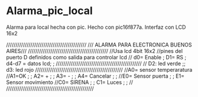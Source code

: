 # Alarma_pic_local
Alarma para local hecha con pic. Hecho con pic16f877a. Interfaz con LCD 16x2

///////////////////////////////////////////
/// ALARMA PARA ELECTRONICA BUENOS AIRES///
///////////////////////////////////////////
//Usa lcd 4bit 16x2
//pines del puerto D definidos como salida para controlar lcd
// d0= Enable ; D1= RS ; d4-d7 = datos lcd; ;
//////////////////////////////////////////////
// D2: led verde ;; d3: led rojo
///////////////////////////////////////////////
//A0= sensor temperaratura
//A1=OK ; ; A2= + ; ; A3= - ; ; A4= Cancelar ; ;
//E0= Sensor puerta ; ; E1= Sensor movimiento
//C0= SIRENA ; ; C1= Luces ; ;
//
///////////////////////////////////////////////
